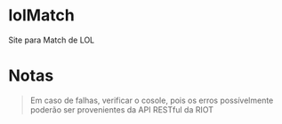 # lolMatch
Site para Match de LOL

# Notas
> Em caso de falhas, verificar o cosole, pois os erros possívelmente poderão ser provenientes da API RESTful da RIOT